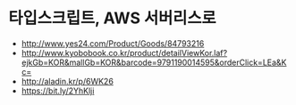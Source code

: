 # 타입스크립트, AWS 서버리스로 

 - http://www.yes24.com/Product/Goods/84793216
 - http://www.kyobobook.co.kr/product/detailViewKor.laf?ejkGb=KOR&mallGb=KOR&barcode=9791190014595&orderClick=LEa&Kc=
 - http://aladin.kr/p/6WK26
 - https://bit.ly/2YhKlji
